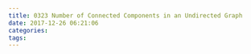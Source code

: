 ```yaml
---
title: 0323 Number of Connected Components in an Undirected Graph
date: 2017-12-26 06:21:06
categories:
tags:
---
```

